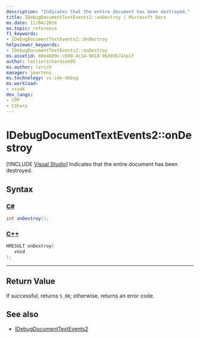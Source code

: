```yaml
---
description: "Indicates that the entire document has been destroyed."
title: IDebugDocumentTextEvents2::onDestroy | Microsoft Docs
ms.date: 11/04/2016
ms.topic: reference
f1_keywords:
- IDebugDocumentTextEvents2::OnDestroy
helpviewer_keywords:
- IDebugDocumentTextEvents2::onDestroy
ms.assetid: 60e4689c-c899-4c14-9d18-96393b741e1f
author: leslierichardson95
ms.author: lerich
manager: jmartens
ms.technology: vs-ide-debug
ms.workload:
- vssdk
dev_langs:
- CPP
- CSharp
---
```

# IDebugDocumentTextEvents2::onDestroy

 [!INCLUDE [Visual Studio](~/includes/applies-to-version/vs-windows-only.md)]
Indicates that the entire document has been destroyed.

## Syntax

### [C#](#tab/csharp)
```csharp
int onDestroy();
```
### [C++](#tab/cpp)
```cpp
HRESULT onDestroy( 
   void 
);
```
---

## Return Value
 If successful, returns `S_OK`; otherwise, returns an error code.

## See also
- [IDebugDocumentTextEvents2](../../../extensibility/debugger/reference/idebugdocumenttextevents2.md)
